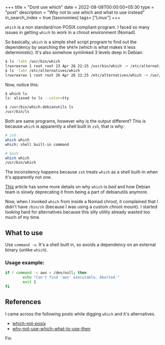 +++
title = "Dont use which"
date = 2022-08-08T00:00:00+05:30
type = "post"
description = "Why not to use which and what to use instead"
in_search_index = true
[taxonomies]
tags= ["Linux"]
+++

`which` is a non standard/non POSIX compliant program. I faced so many issues in getting `which` to work in a chroot environment (Nomad).

So basically, `which` is a simple shell script program to find out the dependency by searching the `$PATH` (which is what makes it less deterministic). It's also somehow symlinked 3 levels deep in Debian:

```sh
$ ls -laht /usr/bin/which
lrwxrwxrwx 1 root root 23 Apr 26 22:25 /usr/bin/which -> /etc/alternatives/which
$ ls -laht /etc/alternatives/which
lrwxrwxrwx 1 root root 26 Apr 26 22:25 /etc/alternatives/which -> /usr/bin/which.debianutils
```

Now, notice this:

```sh
$ which ls
ls: aliased to ls --color=tty

$ /usr/bin/which.debianutils ls
/usr/bin/ls
```

Both are same programs, however why is the output different? This is because `which` is apparently a shell built in `zsh`, that is why:

```sh
# zsh
which which
which: shell built-in command

# bash
which which
/usr/bin/which
```

The inconsitency happens because `zsh` treats `which` as a shell built-in when it's apparently not one.

[This](https://lwn.net/Articles/874049/) article has some more details on why `which` is _bad_ and how Debian team is slowly deprecating it from being a part of debianutils anymore.

Now, when I invoked `which` from inside a Nomad chroot, it complained that I didn't have `/bin/sh` (because I was using a custom chroot mount). I started looking hard for alternatives because this silly utility already wasted too much of my time.

## What to use

Use `command -v`. It's a shell built in, so avoids a dependency on an external binary (unlike `which`).

### Usage example:

```bash
if ! command -v aws > /dev/null; then
        echo "Can't find 'aws' executable. Aborted."
        exit 1
fi
```

## References

I came across the following posts while digging `which` and it's alternatives.

- [which-not-posix](https://hynek.me/til/which-not-posix/)
- [why-not-use-which-what-to-use-then](https://unix.stackexchange.com/questions/85249/why-not-use-which-what-to-use-then)

Fin